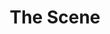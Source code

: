 ---
title: 'The Scene'
description: ''
tech: ['vue','node','express','mongodb','aws','stripe']
url: "https://the-scene.thetriibe.com"
category: "community"
---